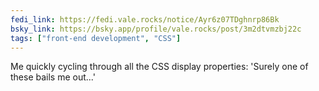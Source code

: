 ```yaml
---
fedi_link: https://fedi.vale.rocks/notice/Ayr6z07TDghnrp86Bk
bsky_link: https://bsky.app/profile/vale.rocks/post/3m2dtvmzbj22c
tags: ["front-end development", "CSS"]
---
```


Me quickly cycling through all the CSS display properties: 'Surely one of these bails me out...'
